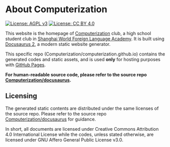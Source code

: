 # About Computerization

[![License: AGPL v3](https://img.shields.io/badge/License-AGPL%20v3-blue.svg)](https://www.gnu.org/licenses/agpl-3.0) [![License: CC BY 4.0](https://img.shields.io/badge/License-CC%20BY%204.0-lightgrey.svg)](https://creativecommons.org/licenses/by/4.0/)

This website is the homepage of [Computerization](https://github.com/Computerization) club, a high school student club in [Shanghai World Foreign Language Academy](http://www.wflms.cn). It is built using [Docusaurus 2](https://docusaurus.io/), a modern static website generator.

This specific repo (Computerization/computerization.github.io) contains the generated codes and static assets, and is used **only** for hosting purposes with [GitHub Pages](https://pages.github.com/).

**For human-readable source code, please refer to the source repo [Computerization/docusaurus](https://github.com/Computerization/docusaurus).**

## Licensing

The generated static contents are distributed under the same licenses of the source repo. Please refer to the source repo [Computerization/docusaurus](https://github.com/Computerization/docusaurus) for guidance.

In short, all documents are licensed under Creative Commons Attribution 4.0 International License while the codes, unless stated otherwise, are licensed under GNU Affero General Public License v3.0.

